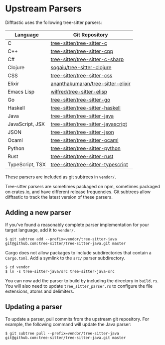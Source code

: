 # Upstream Parsers

Difftastic uses the following tree-sitter parsers:

| Language        | Git Repository                                                                              |
|-----------------|---------------------------------------------------------------------------------------------|
| C               | [tree-sitter/tree-sitter-c](https://github.com/tree-sitter/tree-sitter-c)                   |
| C++             | [tree-sitter/tree-sitter-cpp](https://github.com/tree-sitter/tree-sitter-cpp)               |
| C#              | [tree-sitter/tree-sitter-c-sharp](https://github.com/tree-sitter/tree-sitter-c-sharp)       |
| Clojure         | [sogaiu/tree-sitter-clojure](https://github.com/sogaiu/tree-sitter-clojure)                 |
| CSS             | [tree-sitter/tree-sitter-css](https://github.com/tree-sitter/tree-sitter-css)               |
| Elixir          | [ananthakumaran/tree-sitter-elixir](https://github.com/ananthakumaran/tree-sitter-elixir)   |
| Emacs Lisp      | [wilfred/tree-sitter-elisp](https://github.com/Wilfred/tree-sitter-elisp)                   |
| Go              | [tree-sitter/tree-sitter-go](https://github.com/tree-sitter/tree-sitter-go)                 |
| Haskell         | [tree-sitter/tree-sitter-haskell](https://github.com/tree-sitter/tree-sitter-haskell)       |
| Java            | [tree-sitter/tree-sitter-java](https://github.com/tree-sitter/tree-sitter-java)             |
| JavaScript, JSX | [tree-sitter/tree-sitter-javascript](https://github.com/tree-sitter/tree-sitter-javascript) |
| JSON            | [tree-sitter/tree-sitter-json](https://github.com/tree-sitter/tree-sitter-json)             |
| Ocaml           | [tree-sitter/tree-sitter-ocaml](https://github.com/tree-sitter/tree-sitter-ocaml)           |
| Python          | [tree-sitter/tree-sitter-python](https://github.com/tree-sitter/tree-sitter-python)         |
| Rust            | [tree-sitter/tree-sitter-rust](https://github.com/tree-sitter/tree-sitter-rust)             |
| TypeScript, TSX | [tree-sitter/tree-sitter-typescript](https://github.com/tree-sitter/tree-sitter-typescript) |


These parsers are included as git subtrees in `vendor/`.

Tree-sitter parsers are sometimes packaged on npm, sometimes packaged
on crates.io, and have different release frequencies. Git subtrees
allow difftastic to track the latest version of these parsers.

## Adding a new parser

If you've found a reasonably complete parser implementation for your
target language, add it to `vendor/`.

```
$ git subtree add --prefix=vendor/tree-sitter-java git@github.com:tree-sitter/tree-sitter-java.git master
```

Cargo does not allow packages to include subdirectories that contain a
`Cargo.toml`. Add a symlink to the `src/` parser subdirectory.

```
$ cd vendor
$ ln -s tree-sitter-java/src tree-sitter-java-src
```

You can now add the parser to build by including the directory in
`build.rs`. You will also need to update `tree_sitter_parser.rs` to
configure the file extensions, atoms and delimiters.

## Updating a parser

To update a parser, pull commits from the upstream git repository. For
example, the following command will update the Java parser:

```
$ git subtree pull --prefix=vendor/tree-sitter-java git@github.com:tree-sitter/tree-sitter-java.git master
```


